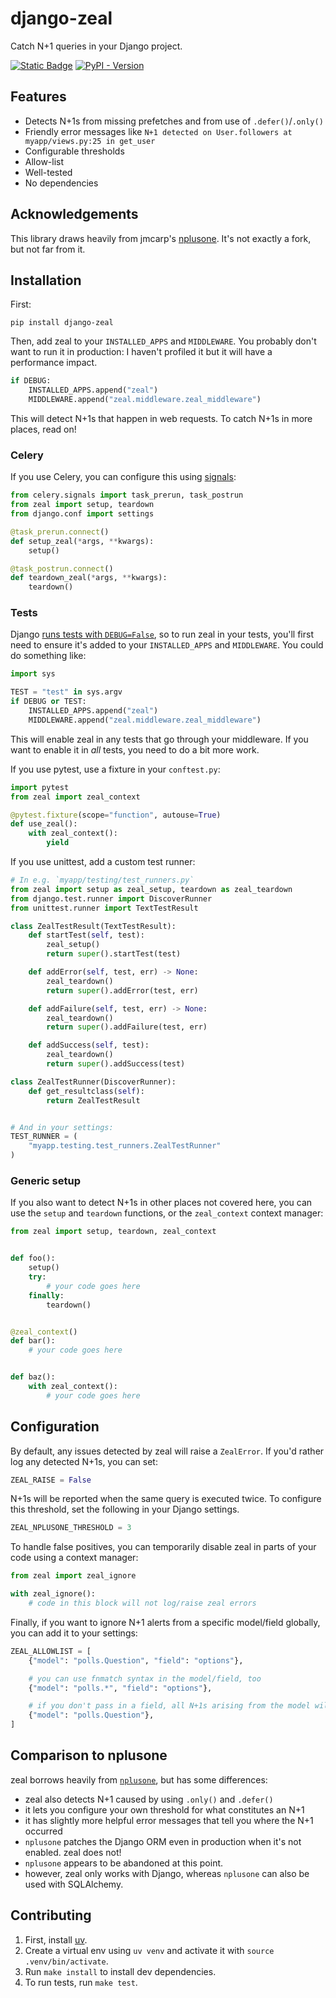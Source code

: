 # django-zeal

Catch N+1 queries in your Django project.

[![Static Badge](https://img.shields.io/badge/license-MIT-brightgreen)](https://github.com/taobojlen/django-zeal/blob/main/LICENSE)
[![PyPI - Version](https://img.shields.io/pypi/v/django-zeal?color=lightgrey)](https://pypi.org/project/django-zeal/)

## Features

- Detects N+1s from missing prefetches and from use of `.defer()`/`.only()`
- Friendly error messages like `N+1 detected on User.followers at myapp/views.py:25 in get_user`
- Configurable thresholds
- Allow-list
- Well-tested
- No dependencies

## Acknowledgements

This library draws heavily from jmcarp's [nplusone](https://github.com/jmcarp/nplusone/).
It's not exactly a fork, but not far from it.

## Installation

First:

```
pip install django-zeal
```

Then, add zeal to your `INSTALLED_APPS` and `MIDDLEWARE`. You probably
don't want to run it in production: I haven't profiled it but it will have a performance
impact.

```python
if DEBUG:
    INSTALLED_APPS.append("zeal")
    MIDDLEWARE.append("zeal.middleware.zeal_middleware")
```

This will detect N+1s that happen in web requests. To catch N+1s in more places,
read on!

### Celery

If you use Celery, you can configure this using [signals](https://docs.celeryq.dev/en/stable/userguide/signals.html):

```python
from celery.signals import task_prerun, task_postrun
from zeal import setup, teardown
from django.conf import settings

@task_prerun.connect()
def setup_zeal(*args, **kwargs):
    setup()

@task_postrun.connect()
def teardown_zeal(*args, **kwargs):
    teardown()
```

### Tests

Django [runs tests with `DEBUG=False`](https://docs.djangoproject.com/en/5.0/topics/testing/overview/#other-test-conditions),
so to run zeal in your tests, you'll first need to ensure it's added to your
`INSTALLED_APPS` and `MIDDLEWARE`. You could do something like:

```python
import sys

TEST = "test" in sys.argv
if DEBUG or TEST:
    INSTALLED_APPS.append("zeal")
    MIDDLEWARE.append("zeal.middleware.zeal_middleware")
```

This will enable zeal in any tests that go through your middleware. If you want to enable
it in _all_ tests, you need to do a bit more work.

If you use pytest, use a fixture in your `conftest.py`:

```python
import pytest
from zeal import zeal_context

@pytest.fixture(scope="function", autouse=True)
def use_zeal():
    with zeal_context():
        yield
```

If you use unittest, add a custom test runner:

```python
# In e.g. `myapp/testing/test_runners.py`
from zeal import setup as zeal_setup, teardown as zeal_teardown
from django.test.runner import DiscoverRunner
from unittest.runner import TextTestResult

class ZealTestResult(TextTestResult):
    def startTest(self, test):
        zeal_setup()
        return super().startTest(test)

    def addError(self, test, err) -> None:
        zeal_teardown()
        return super().addError(test, err)

    def addFailure(self, test, err) -> None:
        zeal_teardown()
        return super().addFailure(test, err)

    def addSuccess(self, test):
        zeal_teardown()
        return super().addSuccess(test)

class ZealTestRunner(DiscoverRunner):
    def get_resultclass(self):
        return ZealTestResult


# And in your settings:
TEST_RUNNER = (
    "myapp.testing.test_runners.ZealTestRunner"
)
```

### Generic setup

If you also want to detect N+1s in other places not covered here, you can use the `setup` and
`teardown` functions, or the `zeal_context` context manager:

```python
from zeal import setup, teardown, zeal_context


def foo():
    setup()
    try:
        # your code goes here
    finally:
        teardown()


@zeal_context()
def bar():
    # your code goes here


def baz():
    with zeal_context():
        # your code goes here
```

## Configuration

By default, any issues detected by zeal will raise a `ZealError`. If you'd
rather log any detected N+1s, you can set:

```python
ZEAL_RAISE = False
```

N+1s will be reported when the same query is executed twice. To configure this
threshold, set the following in your Django settings.

```python
ZEAL_NPLUSONE_THRESHOLD = 3
```

To handle false positives, you can temporarily disable zeal in parts of your code
using a context manager:

```python
from zeal import zeal_ignore

with zeal_ignore():
    # code in this block will not log/raise zeal errors
```

Finally, if you want to ignore N+1 alerts from a specific model/field globally, you can
add it to your settings:

```python
ZEAL_ALLOWLIST = [
    {"model": "polls.Question", "field": "options"},

    # you can use fnmatch syntax in the model/field, too
    {"model": "polls.*", "field": "options"},

    # if you don't pass in a field, all N+1s arising from the model will be ignored
    {"model": "polls.Question"},
]
```

## Comparison to nplusone

zeal borrows heavily from [`nplusone`](https://github.com/jmcarp/nplusone), but has some differences:
- zeal also detects N+1 caused by using `.only()` and `.defer()`
- it lets you configure your own threshold for what constitutes an N+1
- it has slightly more helpful error messages that tell you where the N+1 occurred
- `nplusone` patches the Django ORM even in production when it's not enabled. zeal does not!
- `nplusone` appears to be abandoned at this point.
- however, zeal only works with Django, whereas `nplusone` can also be used with SQLAlchemy.

## Contributing

1. First, install [uv](https://github.com/astral-sh/uv).
2. Create a virtual env using `uv venv` and activate it with `source .venv/bin/activate`.
3. Run `make install` to install dev dependencies.
4. To run tests, run `make test`.

